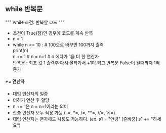 ## while 반복문
"""
while 조건:
    반복할 코드
"""
- 조건이 True(참)인 경우에 코드를 계속 반복
- n = 1
- while n <= 10 : # 100으로 바꾸면 100까지 출력   
print(n)  
n += 1     # n = n+1 # n 에다가 1을 더 한 연산자   
반복문 : 최초 값 1 출력후 다시 올라가서 +1이 되고 반복문 False이 될때까지 1씩 증가

#### += 연산자
- 대입 연산자의 일종
- 더하기 연산 후 할당
- n += 1은 n = n+1이라는 의미
- 산술 연산자 모두 적용 가능 (-=, *=, /=, **=, //=, %=)
- 대입 연산자는 문자에도 사용도 가능하다. (ex. s1 = "안녕" [줄바꿈] s1 += "하세요")
